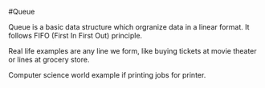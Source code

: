 #Queue

Queue is a basic data structure which orgranize data in a linear format. It follows FIFO (First In First Out) principle. 

Real life examples are any line we form, like buying tickets at movie theater or lines at grocery store. 

Computer science world example if printing jobs for printer. 

